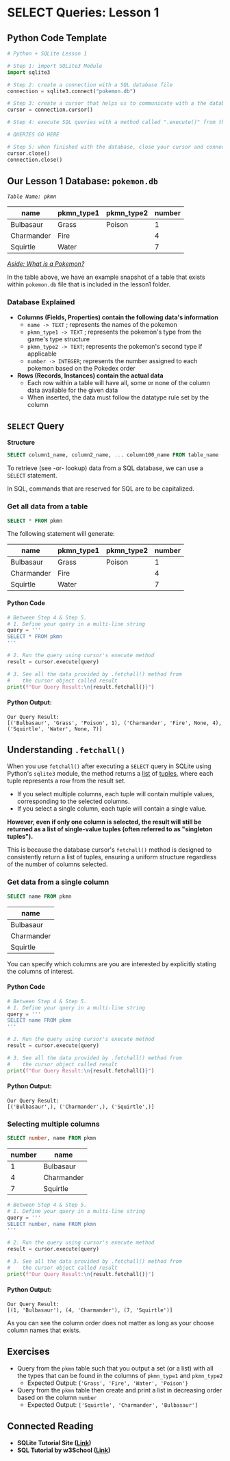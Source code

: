 # SELECT Queries: Lesson 1

## Python Code Template

```python
# Python + SQLite Lesson 1

# Step 1: import SQLite3 Module
import sqlite3

# Step 2: create a connection with a SQL database file
connection = sqlite3.connect("pokemon.db")

# Step 3: create a cursor that helps us to communicate with a the database
cursor = connection.cursor()

# Step 4: execute SQL queries with a method called ".execute()" from the cursor

# QUERIES GO HERE

# Step 5: when finished with the database, close your cursor and connection
cursor.close()
connection.close()
```

## Our Lesson 1 Database: `pokemon.db`

_`Table Name: pkmn`_

<table data-full-width="true"><thead><tr><th>name</th><th>pkmn_type1</th><th>pkmn_type2</th><th>number</th></tr></thead><tbody><tr><td>Bulbasaur</td><td>Grass</td><td>Poison</td><td>1</td></tr><tr><td>Charmander</td><td>Fire</td><td></td><td>4</td></tr><tr><td>Squirtle</td><td>Water</td><td></td><td>7</td></tr></tbody></table>

[_Aside: What is a Pokemon?_](https://en.wikipedia.org/wiki/Pok%C3%A9mon)

In the table above, we have an example snapshot of a table that exists within `pokemon.db` file  that is included in the lesson1 folder.

### Database Explained

* **Columns (Fields, Properties) contain the following data's information**
  * `name -> TEXT` ; represents the names of the pokemon
  * `pkmn_type1 -> TEXT` ; represents the pokemon's type from the game's type structure
  * `pkmn_type2 -> TEXT`; represents the pokemon's second type if applicable
  * `number -> INTEGER`; represents the number  assigned to each pokemon based on the Pokedex order
* **Rows (Records, Instances) contain the actual data**
  * Each row within a table will have all, some or none of the column data available for the given data
  * When inserted, the data must follow the datatype rule set by the column

## `SELECT` Query

**Structure**

```sql
SELECT column1_name, column2_name, ... column100_name FROM table_name
```

To retrieve (see -or- lookup) data from a SQL database, we can use a `SELECT` statement.

In SQL, commands that are reserved for SQL are to be capitalized.

### Get all data from a table

```sql
SELECT * FROM pkmn
```

The following statement will generate:

<table data-full-width="true"><thead><tr><th>name</th><th>pkmn_type1</th><th>pkmn_type2</th><th>number</th></tr></thead><tbody><tr><td>Bulbasaur</td><td>Grass</td><td>Poison</td><td>1</td></tr><tr><td>Charmander</td><td>Fire</td><td></td><td>4</td></tr><tr><td>Squirtle</td><td>Water</td><td></td><td>7</td></tr></tbody></table>

#### Python Code

```python
# Between Step 4 & Step 5.
# 1. Define your query in a multi-line string
query = ''' 
SELECT * FROM pkmn
'''

# 2. Run the query using cursor's execute method
result = cursor.execute(query)

# 3. See all the data provided by .fetchall() method from 
#    the cursor object called result
print(f"Our Query Result:\n{result.fetchall()}")
```

#### Python Output:

```
Our Query Result:
[('Bulbasaur', 'Grass', 'Poison', 1), ('Charmander', 'Fire', None, 4), ('Squirtle', 'Water', None, 7)]
```

## Understanding `.fetchall()`

When you use `fetchall()` after executing a `SELECT` query in SQLite using Python's `sqlite3` module, the method returns a [list](../02-programming-in-python/tuples-and-lists/list-basics.md) of [tuples](../02-programming-in-python/tuples-and-lists/tuples.md), where each tuple represents a row from the result set.

* If you select multiple columns, each tuple will contain multiple values, corresponding to the selected columns.
* If you select a single column, each tuple will contain a single value.

**However, even if only one column is selected, the result will still be returned as a list of single-value tuples (often referred to as "singleton tuples").**&#x20;

This is because the database cursor's `fetchall()` method is designed to consistently return a list of tuples, ensuring a uniform structure regardless of the number of columns selected.

### Get data from a single column

```sql
SELECT name FROM pkmn
```

<table data-full-width="true"><thead><tr><th>name</th></tr></thead><tbody><tr><td>Bulbasaur</td></tr><tr><td>Charmander</td></tr><tr><td>Squirtle</td></tr></tbody></table>

You can specify which columns are you are interested by explicitly stating the columns of interest.

#### Python Code

```python
# Between Step 4 & Step 5.
# 1. Define your query in a multi-line string
query = ''' 
SELECT name FROM pkmn
'''

# 2. Run the query using cursor's execute method
result = cursor.execute(query)

# 3. See all the data provided by .fetchall() method from 
#    the cursor object called result
print(f"Our Query Result:\n{result.fetchall()}")
```

#### Python Output:

```
Our Query Result:
[('Bulbasaur',), ('Charmander',), ('Squirtle',)]
```

### Selecting multiple columns

```sql
SELECT number, name FROM pkmn
```

<table data-full-width="true"><thead><tr><th>number</th><th>name</th></tr></thead><tbody><tr><td>1</td><td>Bulbasaur</td></tr><tr><td>4</td><td>Charmander</td></tr><tr><td>7</td><td>Squirtle</td></tr></tbody></table>

```python
# Between Step 4 & Step 5.
# 1. Define your query in a multi-line string
query = ''' 
SELECT number, name FROM pkmn
'''

# 2. Run the query using cursor's execute method
result = cursor.execute(query)

# 3. See all the data provided by .fetchall() method from 
#    the cursor object called result
print(f"Our Query Result:\n{result.fetchall()}")
```

#### Python Output:

```
Our Query Result:
[(1, 'Bulbasaur'), (4, 'Charmander'), (7, 'Squirtle')]
```

As you can see the column order does not matter as long as your choose column names that exists.

## Exercises

* Query from the `pkmn` table such that you output a set (or a list) with all the types that can be found in the columns of `pkmn_type1` and `pkmn_type2`
  * Expected Output: {`'Grass', 'Fire', 'Water', 'Poison'}`
* Query from the `pkmn` table then create and print a list in decreasing order based on the column `number`
  * Expected Output: `['Squirtle', 'Charmander', 'Bulbasaur']`

## Connected Reading

* **SQLite Tutorial Site (**[**Link**](https://www.sqlitetutorial.net/)**)**
* **SQL Tutorial by w3School (**[**Link**](https://www.w3schools.com/sql/)**)**
